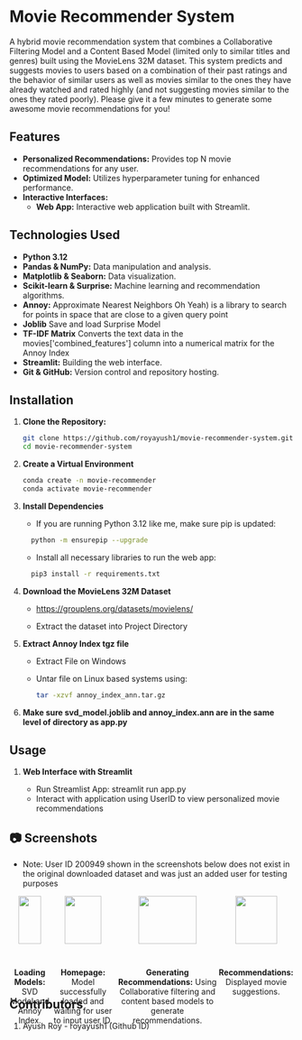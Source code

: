 # Movie Recommender System

A hybrid movie recommendation system that combines a Collaborative Filtering Model and a Content Based Model (limited only to similar titles and genres) built using the MovieLens 32M dataset. This system predicts and suggests movies to users based on a combination of their past ratings and the behavior of similar users as well as movies similar to the ones they have already watched and rated highly (and not suggesting movies similar to the ones they rated poorly). Please give it a few minutes to generate some awesome movie recommendations for you!

## Features

- **Personalized Recommendations:** Provides top N movie recommendations for any user.
- **Optimized Model:** Utilizes hyperparameter tuning for enhanced performance.
- **Interactive Interfaces:**
  - **Web App:** Interactive web application built with Streamlit.

## Technologies Used

- **Python 3.12**
- **Pandas & NumPy:** Data manipulation and analysis.
- **Matplotlib & Seaborn:** Data visualization.
- **Scikit-learn & Surprise:** Machine learning and recommendation algorithms.
- **Annoy:** Approximate Nearest Neighbors Oh Yeah) is a library to search for points in space that are close to a given query point
- **Joblib** Save and load Surprise Model
- **TF-IDF Matrix** Converts the text data in the movies['combined_features'] column into a numerical matrix for the Annoy Index
- **Streamlit:** Building the web interface.
- **Git & GitHub:** Version control and repository hosting.

## Installation

1. **Clone the Repository:**

   ```bash
   git clone https://github.com/royayush1/movie-recommender-system.git
   cd movie-recommender-system

2. **Create a Virtual Environment**

   ```bash
   conda create -n movie-recommender
   conda activate movie-recommender

3. **Install Dependencies**

   - If you are running Python 3.12 like me, make sure pip is updated:
   ```bash
     python -m ensurepip --upgrade
    ```
   - Install all necessary libraries to run the web app:
   ```bash
     pip3 install -r requirements.txt

5. **Download the MovieLens 32M Dataset**

   - https://grouplens.org/datasets/movielens/

   - Extract the dataset into Project Directory
  
6. **Extract Annoy Index tgz file**

   - Extract File on Windows
     
   - Untar file on Linux based systems using:
     ```bash
     tar -xzvf annoy_index_ann.tar.gz
     
7. **Make sure svd_model.joblib and annoy_index.ann are in the same level of directory as app.py**

## Usage

1. **Web Interface with Streamlit**

   - Run Streamlist App: streamlit run app.py
   - Interact with application using UserID to view personalized movie recommendations

## 📷 **Screenshots**

- Note: User ID 200949 shown in the screenshots below does not exist in the original downloaded dataset and was just an added user for testing purposes

<div style="display: flex; justify-content: space-between;">
  <div style="text-align: center;">
    <img src="images/LoadingModels.png" width="75%" />
    <p><strong>Loading Models:</strong> SVD Model and Annoy Index.</p>
  </div>
  <div style="text-align: center;">
    <img src="images/Homepage.png" width="75%" />
    <p><strong>Homepage:</strong> Model successfully loaded and waiting for user to input user ID.</p>
  </div>
    <div style="text-align: center;">
    <img src="images/GeneratingRecommendations.png" width="75%" />
    <p><strong>Generating Recommendations:</strong> Using Collaborative filtering and content based models to generate recommendations.</p>
    </div>
    <div style="text-align: center;">
    <img src="images/DisplayRecommendations.png" width="75%" />
    <p><strong>Recommendations:</strong> Displayed movie suggestions.</p>
    </div>
</div>


## Contributors

1. Ayush Roy - royayush1 (Github ID)




